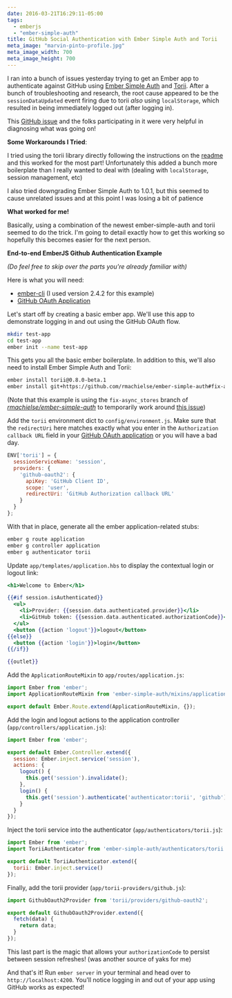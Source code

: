 ```yaml
---
date: 2016-03-21T16:29:11-05:00
tags:
  - emberjs
  - "ember-simple-auth"
title: GitHub Social Authentication with Ember Simple Auth and Torii
meta_image: "marvin-pinto-profile.jpg"
meta_image_width: 700
meta_image_height: 700
---
```


I ran into a bunch of issues yesterday trying to get an Ember app to
authenticate against GitHub using [Ember Simple Auth][1] and [Torii][2]. After
a bunch of troubleshooting and research, the root cause appeared to be the
`sessionDataUpdated` event firing due to torii _also_ using `localStorage`,
which resulted in being immediately logged out (after logging in).

This [GitHub issue][3] and the folks participating in it were very helpful in
diagnosing what was going on!


**Some Workarounds I Tried**:

I tried using the torii library directly following the instructions on the
[readme][2] and this worked for the most part! Unfortunately this added a bunch
more boilerplate than I really wanted to deal with (dealing with
`localStorage`, session management, etc)

I also tried downgrading Ember Simple Auth to 1.0.1, but this seemed to cause
unrelated issues and at this point I was losing a bit of patience <i class="fa
fa-frown-o"></i>


**What worked for me!**

Basically, using a combination of the newest ember-simple-auth and torii seemed
to do the trick. I'm going to detail exactly how to get this working so
hopefully this becomes easier for the next person.

**End-to-end EmberJS Github Authentication Example**

_(Do feel free to skip over the parts you're already familiar with)_

Here is what you will need:

- [ember-cli][5] (I used version 2.4.2 for this example)
- [GitHub OAuth Application][4]

Let's start off by creating a basic ember app. We'll use this app to
demonstrate logging in and out using the GitHub OAuth flow.

``` bash
mkdir test-app
cd test-app
ember init --name test-app
```

This gets you all the basic ember boilerplate. In addition to this, we'll also
need to install Ember Simple Auth and Torii:

``` bash
ember install torii@0.8.0-beta.1
ember install git+https://github.com/rmachielse/ember-simple-auth#fix-async_stores
```

(Note that this example is using the `fix-async_stores` branch of <a
href="https://github.com/rmachielse/ember-simple-auth"><i class="fa
fa-github"> rmachielse/ember-simple-auth</i></a> to temporarily work around
[this issue][3])

Add the `torii` environment dict to `config/environment.js`. Make sure that the
`redirectUri` here matches exactly what you enter in the `Authorization
callback URL` field in your [GitHub OAuth application][4] or you will have a
bad day.

``` js
ENV['torii'] = {
  sessionServiceName: 'session',
  providers: {
    'github-oauth2': {
      apiKey: 'GitHub Client ID',
      scope: 'user',
      redirectUri: 'GitHub Authorization callback URL'
    }
  }
};
```

With that in place, generate all the ember application-related stubs:

``` bash
ember g route application
ember g controller application
ember g authenticator torii
```

Update `app/templates/application.hbs` to display the contextual login or logout link:

``` handlebars
<h1>Welcome to Ember</h1>

{{#if session.isAuthenticated}}
  <ul>
    <li>Provider: {{session.data.authenticated.provider}}</li>
    <li>GitHub token: {{session.data.authenticated.authorizationCode}}</li>
  </ul>
  <button {{action 'logout'}}>logout</button>
{{else}}
  <button {{action 'login'}}>login</button>
{{/if}}

{{outlet}}
```

Add the `ApplicationRouteMixin` to `app/routes/application.js`:

``` js
import Ember from 'ember';
import ApplicationRouteMixin from 'ember-simple-auth/mixins/application-route-mixin';

export default Ember.Route.extend(ApplicationRouteMixin, {});
```

Add the login and logout actions to the application controller
(`app/controllers/application.js`):

``` js
import Ember from 'ember';

export default Ember.Controller.extend({
  session: Ember.inject.service('session'),
  actions: {
    logout() {
      this.get('session').invalidate();
    },
    login() {
      this.get('session').authenticate('authenticator:torii', 'github');
    }
  }
});
```

Inject the torii service into the authenticator (`app/authenticators/torii.js`):

``` js
import Ember from 'ember';
import ToriiAuthenticator from 'ember-simple-auth/authenticators/torii';

export default ToriiAuthenticator.extend({
  torii: Ember.inject.service()
});
```

Finally, add the torii provider (`app/torii-providers/github.js`):

``` js
import GithubOauth2Provider from 'torii/providers/github-oauth2';

export default GithubOauth2Provider.extend({
  fetch(data) {
    return data;
  }
});
```

This last part is the magic that allows your `authorizationCode` to persist
between session refreshes! (was another source of yaks for me)

And that's it! Run `ember server` in your terminal and head over to
`http://localhost:4200`. You'll notice logging in and out of your app using
GitHub works as expected!

[1]: https://github.com/simplabs/ember-simple-auth
[2]: https://github.com/Vestorly/torii
[3]: https://github.com/simplabs/ember-simple-auth/issues/927
[4]: https://github.com/settings/developers
[5]: http://ember-cli.com
